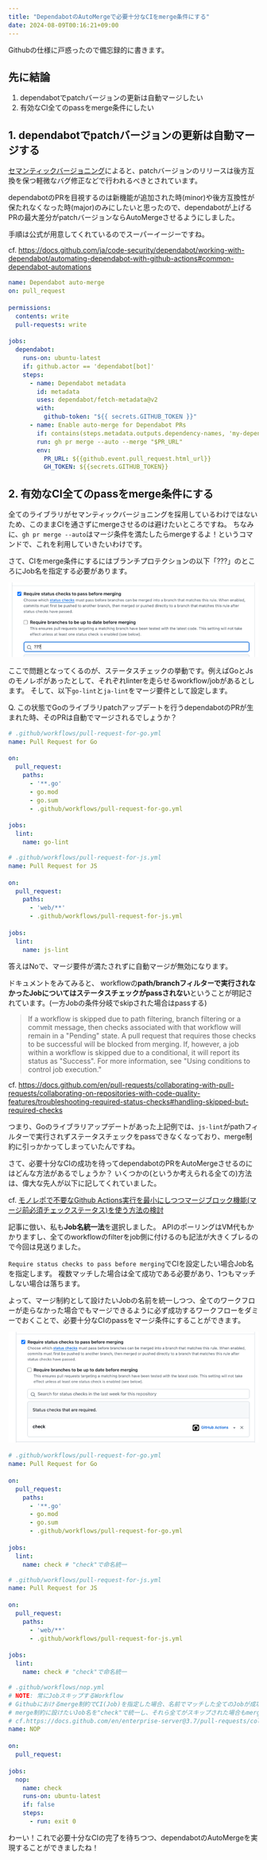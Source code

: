```yaml
---
title: "DependabotのAutoMergeで必要十分なCIをmerge条件にする"
date: 2024-08-09T00:16:21+09:00
---
```


Githubの仕様に戸惑ったので備忘録的に書きます。

<!--more-->


## 先に結論

1. dependabotでpatchバージョンの更新は自動マージしたい
2. 有効なCI全てのpassをmerge条件にしたい


## 1. dependabotでpatchバージョンの更新は自動マージする


[セマンティックバージョニング](https://semver.org/lang/ja/)によると、patchバージョンのリリースは後方互換を保つ軽微なバグ修正などで行われるべきとされています。

dependabotのPRを目視するのは新機能が追加された時(minor)や後方互換性が保たれなくなった時(major)のみにしたいと思ったので、dependabotが上げるPRの最大差分がpatchバージョンならAutoMergeさせるようにしました。

手順は公式が用意してくれているのでスーパーイージーですね。

cf. https://docs.github.com/ja/code-security/dependabot/working-with-dependabot/automating-dependabot-with-github-actions#common-dependabot-automations

```yaml
name: Dependabot auto-merge
on: pull_request

permissions:
  contents: write
  pull-requests: write

jobs:
  dependabot:
    runs-on: ubuntu-latest
    if: github.actor == 'dependabot[bot]'
    steps:
      - name: Dependabot metadata
        id: metadata
        uses: dependabot/fetch-metadata@v2
        with:
          github-token: "${{ secrets.GITHUB_TOKEN }}"
      - name: Enable auto-merge for Dependabot PRs
        if: contains(steps.metadata.outputs.dependency-names, 'my-dependency') && steps.metadata.outputs.update-type == 'version-update:semver-patch'
        run: gh pr merge --auto --merge "$PR_URL"
        env:
          PR_URL: ${{github.event.pull_request.html_url}}
          GH_TOKEN: ${{secrets.GITHUB_TOKEN}}
```


## 2. 有効なCI全てのpassをmerge条件にする

全てのライブラリがセマンティックバージョニングを採用しているわけではないため、このままCIを通さずにmergeさせるのは避けたいところですね。 ちなみに、`gh pr merge --auto`はマージ条件を満たしたらmergeするよ！というコマンドで、これを利用していきたいわけです。

さて、CIをmerge条件にするにはブランチプロテクションの以下「???」のところにJob名を指定する必要があります。

![img.png](img.png)


ここで問題となってくるのが、ステータスチェックの挙動です。例えばGoとJsのモノレポがあったとして、それぞれlinterを走らせるworkflow/jobがあるとします。 そして、以下`go-lint`と`ja-lint`をマージ要件として設定します。

Q. この状態でGoのライブラリpatchアップデートを行うdependabotのPRが生まれた時、そのPRは自動でマージされるでしょうか？

```yaml
# .github/workflows/pull-request-for-go.yml
name: Pull Request for Go

on:
  pull_request:
    paths:
      - '**.go'
      - go.mod
      - go.sum
      - .github/workflows/pull-request-for-go.yml

jobs:
  lint:
    name: go-lint
```

```yaml
# .github/workflows/pull-request-for-js.yml
name: Pull Request for JS

on:
  pull_request:
    paths:
      - 'web/**'
      - .github/workflows/pull-request-for-js.yml

jobs:
  lint:
    name: js-lint
```

答えはNoで、マージ要件が満たされずに自動マージが無効になります。

ドキュメントをみてみると、 workflowの**path/branchフィルターで実行されなかったJobについてはステータスチェックがpassされない**ということが明記されています。(一方Jobの条件分岐でskipされた場合はpassする)

> If a workflow is skipped due to path filtering, branch filtering or a commit message, then checks associated with that workflow will remain in a "Pending" state. A pull request that requires those checks to be successful will be blocked from merging. If, however, a job within a workflow is skipped due to a conditional, it will report its status as "Success". For more information, see "Using conditions to control job execution."

cf. https://docs.github.com/en/pull-requests/collaborating-with-pull-requests/collaborating-on-repositories-with-code-quality-features/troubleshooting-required-status-checks#handling-skipped-but-required-checks

つまり、Goのライブラリアップデートがあった上記例では、`js-lint`がpathフィルターで実行されずステータスチェックをpassできなくなっており、merge制約に引っかかってしまっていたんですね。

さて、必要十分なCIの成功を待ってdependabotのPRをAutoMergeさせるのにはどんな方法があるでしょうか？ いくつかの(というか考えられる全ての)方法は、偉大な先人が以下に記してくれていました。

cf. [モノレポで不要なGithub Actions実行を最小にしつつマージブロック機能(マージ前必須チェックステータス)を使う方法の検討](https://zenn.dev/bigwheel/articles/05accc6323de18)

記事に倣い、私も**Job名統一法**を選択しました。
APIのポーリングはVM代もかかりますし、全てのworkflowのfilterをjob側に付けるのも記法が大きくブレるので今回は見送りました。

`Require status checks to pass before merging`でCIを設定したい場合Job名を指定します。
複数マッチした場合は全て成功である必要があり、1つもマッチしない場合は落ちます。


よって、マージ制約として設けたいJobの名前を統一しつつ、全てのワークフローが走らなかった場合でもマージできるように必ず成功するワークフローをダミーでおくことで、必要十分なCIのpassをマージ条件にすることができます。


![img_1.png](img_1.png)

```yaml
# .github/workflows/pull-request-for-go.yml
name: Pull Request for Go

on:
  pull_request:
    paths:
      - '**.go'
      - go.mod
      - go.sum
      - .github/workflows/pull-request-for-go.yml

jobs:
  lint:
    name: check # "check"で命名統一
```

```yaml
# .github/workflows/pull-request-for-js.yml
name: Pull Request for JS

on:
  pull_request:
    paths:
      - 'web/**'
      - .github/workflows/pull-request-for-js.yml

jobs:
  lint:
    name: check # "check"で命名統一
```

```yaml
# .github/workflows/nop.yml
# NOTE: 常にJobスキップするWorkflow
# Githubにおけるmerge制約でCI(Job)を指定した場合、名前でマッチした全てのJobが成功した時のみステータスチェックが通る。1つもマッチしない場合は落ちる。
# merge制約に設けたいJob名を"check"で統一し、それら全てがスキップされた場合もmergeできるように常にJobスキップ(成功)するWorkflowを用意する。
# cf.https://docs.github.com/en/enterprise-server@3.7/pull-requests/collaborating-with-pull-requests/collaborating-on-repositories-with-code-quality-features/troubleshooting-required-status-checks
name: NOP

on:
  pull_request:

jobs:
  nop:
    name: check
    runs-on: ubuntu-latest
    if: false
    steps:
      - run: exit 0
```

わーい！これで必要十分なCIの完了を待ちつつ、dependabotのAutoMergeを実現することができましたね！
